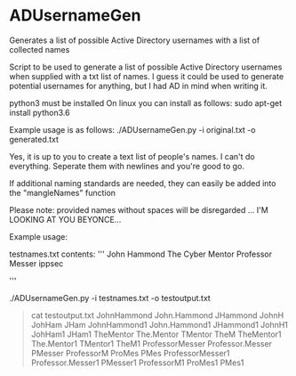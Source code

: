 # ADUsernameGen
Generates a list of possible Active Directory usernames with a list of collected names

Script to be used to generate a list of possible Active Directory usernames when supplied with a txt list of names.
I guess it could be used to generate potential usernames for anything, but I had AD in mind when writing it.

python3 must be installed
On linux you can install as follows:
sudo apt-get install python3.6

Example usage is as follows:
./ADUsernameGen.py -i original.txt -o generated.txt

Yes, it is up to you to create a text list of people's names. I can't do everything. Seperate them with newlines and you're good to go.

If additional naming standards are needed, they can easily be added into the "mangleNames" function

Please note: provided names without spaces will be disregarded
... I'M LOOKING AT YOU BEYONCE...

Example usage:

testnames.txt contents:
'''
John Hammond
The Cyber Mentor
Professor  Messer
ippsec

'''

./ADUsernameGen.py -i testnames.txt -o testoutput.txt

>cat testoutput.txt 
JohnHammond
John.Hammond
JHammond
JohnH
JohHam
JHam
JohnHammond1
John.Hammond1
JHammond1
JohnH1
JohHam1
JHam1
TheMentor
The.Mentor
TMentor
TheM
TheMentor1
The.Mentor1
TMentor1
TheM1
ProfessorMesser
Professor.Messer
PMesser
ProfessorM
ProMes
PMes
ProfessorMesser1
Professor.Messer1
PMesser1
ProfessorM1
ProMes1
PMes1
